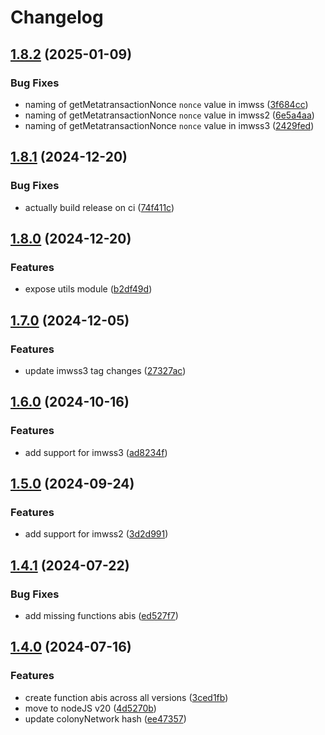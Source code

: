 # Changelog

## [1.8.2](https://github.com/JoinColony/abis/compare/v1.8.1...v1.8.2) (2025-01-09)


### Bug Fixes

* naming of getMetatransactionNonce `nonce` value in imwss ([3f684cc](https://github.com/JoinColony/abis/commit/3f684cc43ca7c6d80042586c5704d6255218206c))
* naming of getMetatransactionNonce `nonce` value in imwss2 ([6e5a4aa](https://github.com/JoinColony/abis/commit/6e5a4aadb7918c3412fd6a43756c88b123b663ef))
* naming of getMetatransactionNonce `nonce` value in imwss3 ([2429fed](https://github.com/JoinColony/abis/commit/2429fedc473b5c8fac1af4a5e186305b7955d167))

## [1.8.1](https://github.com/JoinColony/abis/compare/v1.8.0...v1.8.1) (2024-12-20)


### Bug Fixes

* actually build release on ci ([74f411c](https://github.com/JoinColony/abis/commit/74f411cf901fc187adbcdd663a553661b004e8c0))

## [1.8.0](https://github.com/JoinColony/abis/compare/v1.7.0...v1.8.0) (2024-12-20)


### Features

* expose utils module ([b2df49d](https://github.com/JoinColony/abis/commit/b2df49d64586d18a47fdaa799b018147a6ab374d))

## [1.7.0](https://github.com/JoinColony/abis/compare/v1.6.0...v1.7.0) (2024-12-05)


### Features

* update imwss3 tag changes ([27327ac](https://github.com/JoinColony/abis/commit/27327acd286256511491b535e643a92e3aaa88d5))

## [1.6.0](https://github.com/JoinColony/abis/compare/v1.5.0...v1.6.0) (2024-10-16)


### Features

* add support for imwss3 ([ad8234f](https://github.com/JoinColony/abis/commit/ad8234f5e26a547bd8674ca46585b6a2108d0dbd))

## [1.5.0](https://github.com/JoinColony/abis/compare/v1.4.1...v1.5.0) (2024-09-24)


### Features

* add support for imwss2 ([3d2d991](https://github.com/JoinColony/abis/commit/3d2d991545742c119343d043f5a5167e83240a70))

## [1.4.1](https://github.com/JoinColony/abis/compare/v1.4.0...v1.4.1) (2024-07-22)


### Bug Fixes

* add missing functions abis ([ed527f7](https://github.com/JoinColony/abis/commit/ed527f7bc672ad59051b0ed0cbe05856262760a7))

## [1.4.0](https://github.com/JoinColony/abis/compare/v1.3.0...v1.4.0) (2024-07-16)


### Features

* create function abis across all versions ([3ced1fb](https://github.com/JoinColony/abis/commit/3ced1fb3a3faf3ba71c53dc0cf69b2ee75ba83d9))
* move to nodeJS v20 ([4d5270b](https://github.com/JoinColony/abis/commit/4d5270b7f20754488a6b1fa43cdbf7cdc81b653c))
* update colonyNetwork hash ([ee47357](https://github.com/JoinColony/abis/commit/ee4735752230052f9ae9f253edfbed55af32a14b))
